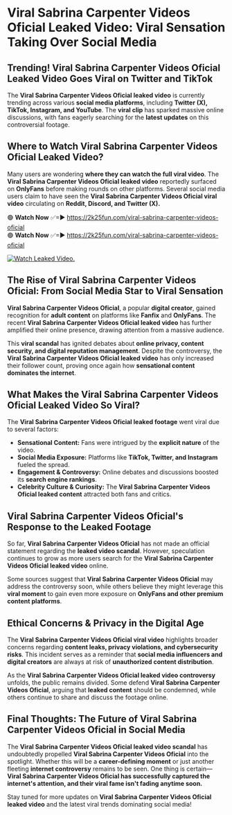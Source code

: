 # ️Viral Sabrina Carpenter Videos Oficial Leaked Video: Viral Sensation Taking Over Social Media

## **Trending! ️Viral Sabrina Carpenter Videos Oficial Leaked Video Goes Viral on Twitter and TikTok**
The **️Viral Sabrina Carpenter Videos Oficial leaked video** is currently trending across various **social media platforms**, including **Twitter (X), TikTok, Instagram, and YouTube**. The **viral clip** has sparked massive online discussions, with fans eagerly searching for the **latest updates** on this controversial footage.

## **Where to Watch ️Viral Sabrina Carpenter Videos Oficial Leaked Video?**
Many users are wondering **where they can watch the full viral video**. The **️Viral Sabrina Carpenter Videos Oficial leaked video** reportedly surfaced on **OnlyFans** before making rounds on other platforms. Several social media users claim to have seen the **️Viral Sabrina Carpenter Videos Oficial viral video** circulating on **Reddit, Discord, and Twitter (X).**

🟢 **Watch Now** ✅=► https://2k25fun.com/️viral-sabrina-carpenter-videos-oficial  
🟢 **Watch Now** ✅=► https://2k25fun.com/️viral-sabrina-carpenter-videos-oficial  

[![Watch Leaked Video.](https://miro.medium.com/v2/resize:fit:828/format:webp/1*cilzJN44JGOrTw9NJCrNHA.gif "Watch Leaked Video")](https://2k25fun.com/️viral-sabrina-carpenter-videos-oficial)

## **The Rise of ️Viral Sabrina Carpenter Videos Oficial: From Social Media Star to Viral Sensation**
**️Viral Sabrina Carpenter Videos Oficial**, a popular **digital creator**, gained recognition for **adult content** on platforms like **Fanfix** and **OnlyFans**. The recent **️Viral Sabrina Carpenter Videos Oficial leaked video** has further amplified their online presence, drawing attention from a massive audience.

This **viral scandal** has ignited debates about **online privacy, content security, and digital reputation management**. Despite the controversy, the **️Viral Sabrina Carpenter Videos Oficial leaked video** has only increased their follower count, proving once again how **sensational content dominates the internet**.

## **What Makes the ️Viral Sabrina Carpenter Videos Oficial Leaked Video So Viral?**
The **️Viral Sabrina Carpenter Videos Oficial leaked footage** went viral due to several factors:
- **Sensational Content:** Fans were intrigued by the **explicit nature** of the video.
- **Social Media Exposure:** Platforms like **TikTok, Twitter, and Instagram** fueled the spread.
- **Engagement & Controversy:** Online debates and discussions boosted its **search engine rankings**.
- **Celebrity Culture & Curiosity:** The **️Viral Sabrina Carpenter Videos Oficial leaked content** attracted both fans and critics.

## **️Viral Sabrina Carpenter Videos Oficial's Response to the Leaked Footage**
So far, **️Viral Sabrina Carpenter Videos Oficial** has not made an official statement regarding the **leaked video scandal**. However, speculation continues to grow as more users search for the **️Viral Sabrina Carpenter Videos Oficial leaked video** online.

Some sources suggest that **️Viral Sabrina Carpenter Videos Oficial** may address the controversy soon, while others believe they might leverage this **viral moment** to gain even more exposure on **OnlyFans and other premium content platforms**.

## **Ethical Concerns & Privacy in the Digital Age**
The **️Viral Sabrina Carpenter Videos Oficial viral video** highlights broader concerns regarding **content leaks, privacy violations, and cybersecurity risks**. This incident serves as a reminder that **social media influencers and digital creators** are always at risk of **unauthorized content distribution**.

As the **️Viral Sabrina Carpenter Videos Oficial leaked video controversy** unfolds, the public remains divided. Some defend **️Viral Sabrina Carpenter Videos Oficial**, arguing that **leaked content** should be condemned, while others continue to share and discuss the footage online.

## **Final Thoughts: The Future of ️Viral Sabrina Carpenter Videos Oficial in Social Media**
The **️Viral Sabrina Carpenter Videos Oficial leaked video scandal** has undoubtedly propelled **️Viral Sabrina Carpenter Videos Oficial** into the spotlight. Whether this will be a **career-defining moment** or just another fleeting **internet controversy** remains to be seen. One thing is certain—**️Viral Sabrina Carpenter Videos Oficial has successfully captured the internet's attention, and their viral fame isn't fading anytime soon.**

Stay tuned for more updates on **️Viral Sabrina Carpenter Videos Oficial leaked video** and the latest viral trends dominating social media!